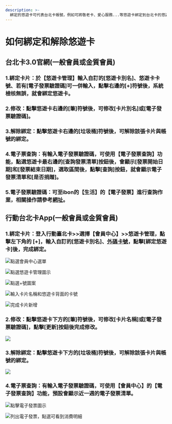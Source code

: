 ```yaml
---
description: >-
  綁定的悠遊卡可代表台北卡帳號，例如可將敬老卡、愛心服務...等悠遊卡綁定到台北卡的悠遊卡管理。最多能夠管理五張悠遊卡卡片。另外，若有輸入電子發票驗證碼，也可用來查詢電子發票清單，
---
```


# 如何綁定和解除悠遊卡

## 台北卡3.0官網\(一般會員或金質會員\)

### 1.綁定卡片：於【悠遊卡管理】輸入自訂的\[悠遊卡別名\]、悠遊卡卡號、若有\[電子發票驗證碼\]可一併輸入，點擊右邊的\[+\]符號後，系統檢核無誤，就會綁定悠遊卡。

### 2.修改：點擊悠遊卡右邊的\[筆\]符號後，可修改\[卡片別名\]或\[電子發票驗證碼\]。

### 3.解除綁定：點擊悠遊卡右邊的\[垃圾桶\]符號後，可解除該張卡片與帳號的綁定。

### 4.電子票查詢：有輸入電子發票驗證碼，可使用【電子發票查詢】功能，點選悠遊卡最右邊的\[查詢發票清單\]按鈕後，會顯示\[發票開始日期\]和\[發票結束日期\]，選取區間後，點擊\[查詢\]按鈕，就會顯示電子發票清單和\[是否捐贈\]。

### 5.電子發票驗證碼：可至ibon的【生活】的【電子發票】進行查詢作業，相關操作請參考[網址](https://www.ibon.com.tw/operate.aspx?fromPage=life.aspx&routeIDListInfo=4;F021;0,7,39,106#gsc.tab=0)。

## 行動台北卡App\(一般會員或金質會員\)

### 1.綁定卡片：登入行動臺北卡&gt;&gt;選擇【會員中心】&gt;&gt;悠遊卡管理，點擊左下角的 \[+\]，輸入自訂的\[悠遊卡別名\]、[外碼卡號](可至官方網站查看號碼順序)，點擊\[綁定悠遊卡\]後，完成綁定。

![&#x9EDE;&#x9078;&#x6703;&#x54E1;&#x4E2D;&#x5FC3;&#x9078;&#x55AE;](.gitbook/assets/1_600.png)

![&#x9EDE;&#x9078;&#x60A0;&#x904A;&#x5361;&#x7BA1;&#x7406;&#x5716;&#x793A;](.gitbook/assets/2_600.png)

![&#x9EDE;&#x9078;+&#x865F;&#x5716;&#x6848;](.gitbook/assets/3_600.png)

![&#x8F38;&#x5165;&#x5361;&#x7247;&#x540D;&#x7A31;&#x548C;&#x60A0;&#x904A;&#x5361;&#x80CC;&#x9762;&#x7684;&#x5361;&#x865F;](.gitbook/assets/4_600.png)

![&#x5B8C;&#x6210;&#x5361;&#x7247;&#x65B0;&#x589E;](.gitbook/assets/5_600.png)

### 2.修改：點擊悠遊卡下方的\[筆\]符號後，可修改\[卡片名稱\]或\[電子發票驗證碼\]，點擊\[更新\]按鈕後完成修改。

![](.gitbook/assets/6_600.png)

### 3.解除綁定：點擊悠遊卡下方的\[垃圾桶\]符號後，可解除該張卡片與帳號的綁定。

![](.gitbook/assets/7_600.png)

### 4.電子票查詢：有輸入電子發票驗證碼，可使用【會員中心】的【電子發票查詢】功能，預設會顯示近一週的電子發票清單。

![&#x9EDE;&#x64CA;&#x96FB;&#x5B50;&#x767C;&#x7968;&#x5716;&#x793A;](.gitbook/assets/8_600.png)

![&#x5217;&#x51FA;&#x96FB;&#x5B50;&#x767C;&#x7968;&#xFF0C;&#x9EDE;&#x9078;&#x53EF;&#x770B;&#x5230;&#x6D88;&#x8CBB;&#x660E;&#x7D30;](.gitbook/assets/9_600.png)

